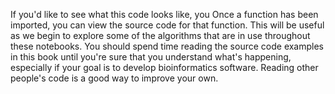 If you'd like to see what this code looks like, you Once a function has been imported, you can view the source code for that function. This will be useful as we begin to explore some of the algorithms that are in use throughout these notebooks. You should spend time reading the source code examples in this book until you're sure that you understand what's happening, especially if your goal is to develop bioinformatics software. Reading other people's code is a good way to improve your own.